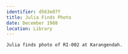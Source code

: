 ```yaml
---
identifier: d563e07f
title: Julia Finds Photo
date: December 1988 
location: Library
---
```


```synopsis
Julia finds photo of RI-002 at Karangendah.
```

